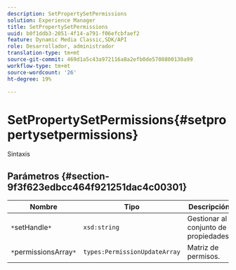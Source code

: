 ```yaml
---
description: SetPropertySetPermissions
solution: Experience Manager
title: SetPropertySetPermissions
uuid: b0f1ddb3-2051-4f14-a791-f06efcbfaef2
feature: Dynamic Media Classic,SDK/API
role: Desarrollador, administrador
translation-type: tm+mt
source-git-commit: 469d1a5c43a972116a8a2efb0de5708800130a99
workflow-type: tm+mt
source-wordcount: '26'
ht-degree: 19%

---
```



# SetPropertySetPermissions{#setpropertysetpermissions}

Sintaxis

## Parámetros {#section-9f3f623edbcc464f921251dac4c00301}

| Nombre | Tipo | Descripción |
|---|---|---|
| `*`setHandle`*` | `xsd:string` | Gestionar al conjunto de propiedades. |
| `*`permissionsArray`*` | `types:PermissionUpdateArray` | Matriz de permisos. |

